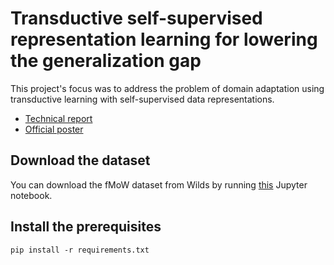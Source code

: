 # Transductive self-supervised representation learning for lowering the generalization gap

This project's focus was to address the problem of domain adaptation using transductive learning with self-supervised data representations.

- [Technical report](official_report.pdf)
- [Official poster](poster.pdf)

## Download the dataset

You can download the fMoW dataset from Wilds by running [this](experiments/load_dataset_example.ipynb) Jupyter notebook.

## Install the prerequisites

```
pip install -r requirements.txt
```